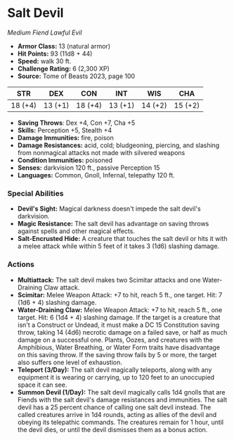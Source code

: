 # Salt Devil

*Medium* *Fiend* *Lawful Evil*

- **Armor Class:** 13 (natural armor)
- **Hit Points:** 93 (11d8 + 44)
- **Speed:** walk 30 ft.
- **Challenge Rating:** 6 (2,300 XP)
- **Source:** Tome of Beasts 2023, page 100

| STR | DEX | CON | INT | WIS | CHA |
| --- | --- | --- | --- | --- | --- |
| 18 (+4) | 13 (+1) | 18 (+4) | 13 (+1) | 14 (+2) | 15 (+2) |

- **Saving Throws**: Dex +4, Con +7, Cha +5
- **Skills:** Perception +5, Stealth +4
- **Damage Immunities:** fire, poison
- **Damage Resistances:** acid, cold; bludgeoning, piercing, and slashing from nonmagical attacks not made with silvered weapons
- **Condition Immunities:** poisoned
- **Senses:** darkvision 120 ft., passive Perception 15
- **Languages:** Common, Gnoll, Infernal, telepathy 120 ft.

### Special Abilities

- **Devil's Sight:** Magical darkness doesn't impede the salt devil's darkvision.
- **Magic Resistance:** The salt devil has advantage on saving throws against spells and other magical effects.
- **Salt-Encrusted Hide:** A creature that touches the salt devil or hits it with a melee attack while within 5 feet of it takes 3 (1d6) slashing damage.

### Actions

- **Multiattack:** The salt devil makes two Scimitar attacks and one Water-Draining Claw attack.
- **Scimitar:** Melee Weapon Attack: +7 to hit, reach 5 ft., one target. Hit: 7 (1d6 + 4) slashing damage.
- **Water-Draining Claw:** Melee Weapon Attack: +7 to hit, reach 5 ft., one target. Hit: 6 (1d4 + 4) slashing damage. If the target is a creature that isn't a Construct or Undead, it must make a DC 15 Constitution saving throw, taking 14 (4d6) necrotic damage on a failed save, or half as much damage on a successful one. Plants, Oozes, and creatures with the Amphibious, Water Breathing, or Water Form traits have disadvantage on this saving throw. If the saving throw fails by 5 or more, the target also suffers one level of exhaustion.
- **Teleport (3/Day):** The salt devil magically teleports, along with any equipment it is wearing or carrying, up to 120 feet to an unoccupied space it can see.
- **Summon Devil (1/Day):** The salt devil magically calls 1d4 gnolls that are Fiends with the salt devil's damage resistances and immunities. The salt devil has a 25 percent chance of calling one salt devil instead. The called creatures arrive in 1d4 rounds, acting as allies of the devil and obeying its telepathic commands. The creatures remain for 1 hour, until the devil dies, or until the devil dismisses them as a bonus action.
